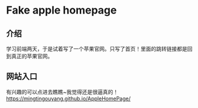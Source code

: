 # Fake apple homepage
## 介绍
学习前端两天，于是试着写了一个苹果官网。只写了首页！里面的跳转链接都是回到真正的苹果官网。
## 网站入口
有兴趣的可以点进去瞧瞧~我觉得还是很逼真的！ https://mingtingouyang.github.io/AppleHomePage/
